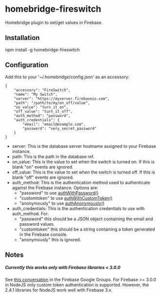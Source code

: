 # homebridge-fireswitch
Homebridge plugin to set/get values in Firebase.

## Installation

npm install -g homebridge-fireswitch

## Configuration

Add this to your '~/.homebridge/config.json' as an accessory:
```
{
    "accessory": "FireSwitch",
    "name": "My Switch",
    "server": "https://myserver.firebaseio.com",
    "path": "/path/to/my/on_off/value",
    "on_value": "turn_it_on",
    "off_value": "turn_it_off",
    "auth_method": "password",
    "auth_credentials": {
        "email": "email@example.com",
        "password": "very_secret_password"
    }
}
```
* server: This is the database server hostname assigned to your Firebase instance.
* path: This is the path in the database ref.
* on_value: This is the value to set when the switch is turned on. If this is blank "on" events are ignored.
* off_value: This is the value to set when the switch is turned off. If this is blank "off" events are ignored.
* auth_method: This is the authentication method used to authenticate against the Firebase instance. Options are:
    * "password" to use [authWithPassword()](https://www.firebase.com/docs/web/api/firebase/authwithpassword.html)
    * "customtoken" to use [authWithCustomToken()](https://www.firebase.com/docs/web/api/firebase/authwithcustomtoken.html)
    * "anonymously" to use [authAnonymously()](https://www.firebase.com/docs/web/api/firebase/authanonymously.html)
* auth_credentials: This is the authentication credentials to use with auth_method. For:
    *  "password" this should be a JSON object containing the email and password values.
    *  "customtoken" this should be a string containing a token generated in the Firebase console.
    *  "anonymously" this is ignored.

## Notes
##### Currently this works only with Firebase libraries < 3.0.0 
See [this conversation](https://groups.google.com/forum/#!searchin/firebase-talk/Firebase$203$20Auth$20as$20a$20Client$20on$20NodeJS/firebase-talk/_6Rhro3zBbk/3sTvmPKwGgAJ) in the Firebase Google Groups. For Firebase >= 3.0.0 in NodeJS only custom token authentication is supported. However, the 2.4.1 libraries for NodeJS work well with Firebase 3.x.

